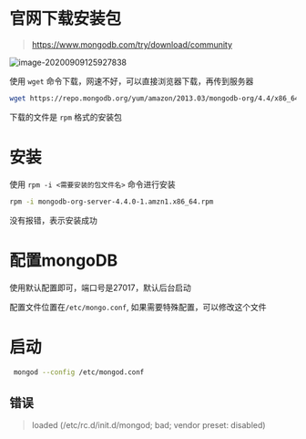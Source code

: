 # 官网下载安装包

> https://www.mongodb.com/try/download/community

![image-20200909125927838](http://39.96.170.240:81/6aa5d763-233b-4207-b3ce-1f506ebdf8ba.png)

使用 `wget` 命令下载，网速不好，可以直接浏览器下载，再传到服务器

```bash
wget https://repo.mongodb.org/yum/amazon/2013.03/mongodb-org/4.4/x86_64/RPMS/mongodb-org-server-4.4.0-1.amzn1.x86_64.rpm
```

下载的文件是 `rpm` 格式的安装包

# 安装

使用 `rpm -i <需要安装的包文件名>` 命令进行安装

```bash
rpm -i mongodb-org-server-4.4.0-1.amzn1.x86_64.rpm
```

没有报错，表示安装成功

# 配置mongoDB

使用默认配置即可，端口号是27017，默认后台启动

配置文件位置在`/etc/mongo.conf`, 如果需要特殊配置，可以修改这个文件

# 启动

```bash
 mongod --config /etc/mongod.conf
```

## 错误 

>  loaded (/etc/rc.d/init.d/mongod; bad; vendor preset: disabled)













